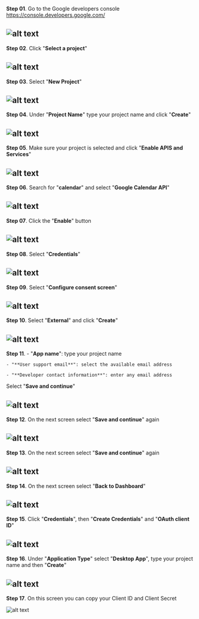 **Step 01**. Go to the Google developers console https://console.developers.google.com/

![alt text](https://github.com/aristosv/google_auth/blob/master/step001.png)
---


**Step 02**. Click "**Select a project**"

![alt text](https://github.com/aristosv/google_auth/blob/master/step002.png)
---


**Step 03**. Select "**New Project**"

![alt text](https://github.com/aristosv/google_auth/blob/master/step003.png)
---


**Step 04**. Under "**Project Name**" type your project name and click "**Create**"

![alt text](https://github.com/aristosv/google_auth/blob/master/step004.png)
---


**Step 05**. Make sure your project is selected and click "**Enable APIS and Services**"

![alt text](https://github.com/aristosv/google_auth/blob/master/step005.png)
---


**Step 06**. Search for "**calendar**" and select "**Google Calendar API**"

![alt text](https://github.com/aristosv/google_auth/blob/master/step006.png)
---


**Step 07**. Click the "**Enable**" button

![alt text](https://github.com/aristosv/google_auth/blob/master/step007.png)
---


**Step 08**. Select "**Credentials**"

![alt text](https://github.com/aristosv/google_auth/blob/master/step008.png)
---


**Step 09**. Select "**Configure consent screen**"

![alt text](https://github.com/aristosv/google_auth/blob/master/step009.png)
---


**Step 10**. Select "**External**" and click "**Create**"

![alt text](https://github.com/aristosv/google_auth/blob/master/step010.png)
---


**Step 11**. - "**App name**": type your project name

    - "**User support email**": select the available email address
    
    - "**Developer contact information**": enter any email address
Select "**Save and continue**"    

![alt text](https://github.com/aristosv/google_auth/blob/master/step011.png)
---


**Step 12**. On the next screen select "**Save and continue**" again

![alt text](https://github.com/aristosv/google_auth/blob/master/step012.png)
---


**Step 13**. On the next screen select "**Save and continue**" again

![alt text](https://github.com/aristosv/google_auth/blob/master/step013.png)
---


**Step 14**. On the next screen select "**Back to Dashboard**"

![alt text](https://github.com/aristosv/google_auth/blob/master/step014.png)
---


**Step 15**. Click "**Credentials**", then "**Create Credentials**" and "**OAuth client ID**"

![alt text](https://github.com/aristosv/google_auth/blob/master/step015.png)
---


**Step 16**. Under "**Application Type**" select "**Desktop App**",  type your project name and then "**Create**"

![alt text](https://github.com/aristosv/google_auth/blob/master/step016.png)
---


**Step 17**. On this screen you can copy your Client ID and Client Secret

![alt text](https://github.com/aristosv/google_auth/blob/master/step017.png)
